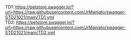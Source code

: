 TD1: https://petstore.swagger.io/?url=https://raw.githubusercontent.com/JrManjato/swagger-STD21021/main/TD1.yml <br />
TD2: https://petstore.swagger.io/?url=https://raw.githubusercontent.com/JrManjato/swagger-STD21021/main/TD2.yml
